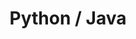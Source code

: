 ---
title: "Python / Java"
layout: category
permalink: /python-java
author_profile: true
taxonomy: Python / Java
sidebar:
  nav: "categories"
pagination:
  enabled: true
  category: python-java
  permalink: /:num/
  per_page: 6
  sort_reverse: true
---